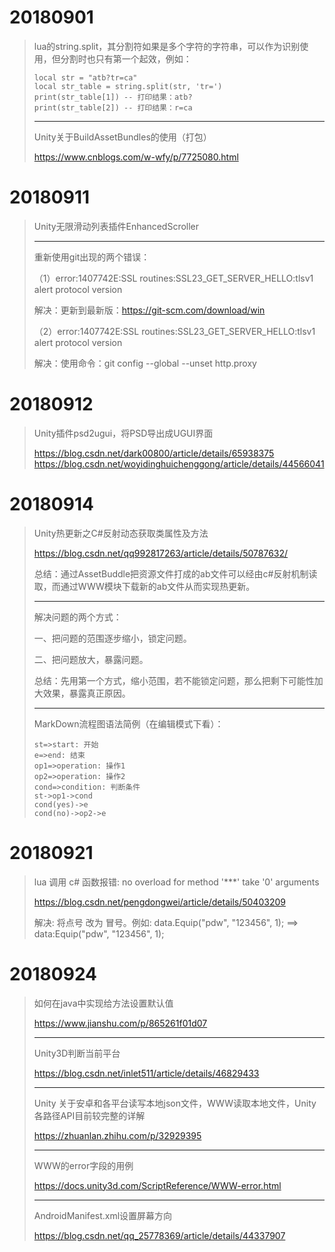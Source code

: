 # 20180901

> lua的string.split，其分割符如果是多个字符的字符串，可以作为识别使用，但分割时也只有第一个起效，例如：
>
> ```
> local str = "atb?tr=ca"
> local str_table = string.split(str, 'tr=')
> print(str_table[1]) -- 打印结果：atb?
> print(str_table[2]) -- 打印结果：r=ca
> ```
> ------
>
> Unity关于BuildAssetBundles的使用（打包）
>
> https://www.cnblogs.com/w-wfy/p/7725080.html

# 20180911

> Unity无限滑动列表插件EnhancedScroller
>
> ------
>
> 重新使用git出现的两个错误：
>
> （1）error:1407742E:SSL routines:SSL23_GET_SERVER_HELLO:tlsv1 alert protocol version
>
> 解决：更新到最新版：https://git-scm.com/download/win
>
> （2）error:1407742E:SSL routines:SSL23_GET_SERVER_HELLO:tlsv1 alert protocol version
>
> 解决：使用命令：git config --global --unset http.proxy 

# 20180912

> Unity插件psd2ugui，将PSD导出成UGUI界面
> 
> https://blog.csdn.net/dark00800/article/details/65938375
> https://blog.csdn.net/woyidinghuichenggong/article/details/44566041

# 20180914

> Unity热更新之C#反射动态获取类属性及方法
> 
> https://blog.csdn.net/qq992817263/article/details/50787632/
> 
> 总结：通过AssetBuddle把资源文件打成的ab文件可以经由c#反射机制读取，而通过WWW模块下载新的ab文件从而实现热更新。
>
> ------
> 
> 解决问题的两个方式：
>
> 一、把问题的范围逐步缩小，锁定问题。
> 
> 二、把问题放大，暴露问题。
> 
> 总结：先用第一个方式，缩小范围，若不能锁定问题，那么把剩下可能性加大效果，暴露真正原因。
> 
> ------
> 
> MarkDown流程图语法简例（在编辑模式下看）：
>
> ```flow
> st=>start: 开始
> e=>end: 结束
> op1=>operation: 操作1
> op2=>operation: 操作2
> cond=>condition: 判断条件
> st->op1->cond
> cond(yes)->e
> cond(no)->op2->e
> ```
>

# 20180921

> lua 调用 c# 函数报错: no overload for method '***' take '0' arguments
>
>  https://blog.csdn.net/pengdongwei/article/details/50403209
>
> 解决: 将点号 改为 冒号。例如: data.Equip("pdw", "123456", 1);  ==> data:Equip("pdw", "123456", 1);
>

# 20180924

> 如何在java中实现给方法设置默认值
> 
> https://www.jianshu.com/p/865261f01d07
>
> ------
> 
> Unity3D判断当前平台
>
> https://blog.csdn.net/inlet511/article/details/46829433
>
> ------
>
> Unity 关于安卓和各平台读写本地json文件，WWW读取本地文件，Unity各路径API目前较完整的详解
>
> https://zhuanlan.zhihu.com/p/32929395
>
> ------
>
> WWW的error字段的用例
>
> https://docs.unity3d.com/ScriptReference/WWW-error.html
>
> ------
>
> AndroidManifest.xml设置屏幕方向
>
> https://blog.csdn.net/qq_25778369/article/details/44337907
>
